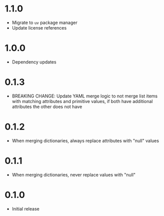 # 1.1.0

- Migrate to `uv` package manager
- Update license references

# 1.0.0

- Dependency updates

# 0.1.3

- BREAKING CHANGE: Update YAML merge logic to not merge list items with matching attributes and primitive values, if both have additional attributes the other does not have

# 0.1.2

- When merging dictionaries, always replace attributes with "null" values

# 0.1.1

- When merging dictionaries, never replace values with "null"

# 0.1.0

- Initial release
